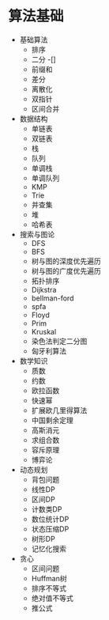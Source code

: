 # 算法基础

- 基础算法
  - 排序
  - 二分 -[]
  - 前缀和
  - 差分
  - 离散化
  - 双指针
  - 区间合并
- 数据结构
  - 单链表
  - 双链表
  - 栈
  - 队列
  - 单调栈
  - 单调队列
  - KMP
  - Trie
  - 并查集
  - 堆
  - 哈希表
- 搜索与图论
  - DFS
  - BFS
  - 树与图的深度优先遍历
  - 树与图的广度优先遍历
  - 拓扑排序
  - Dijkstra
  - bellman-ford
  - spfa
  - Floyd
  - Prim
  - Kruskal
  - 染色法判定二分图
  - 匈牙利算法
- 数学知识
  - 质数
  - 约数
  - 欧拉函数
  - 快速幂
  - 扩展欧几里得算法
  - 中国剩余定理
  - 高斯消元
  - 求组合数
  - 容斥原理
  - 博弈论
- 动态规划
  - 背包问题
  - 线性DP
  - 区间DP
  - 计数类DP
  - 数位统计DP
  - 状态压缩DP
  - 树形DP
  - 记忆化搜索
- 贪心
  - 区间问题
  - Huffman树
  - 排序不等式
  - 绝对值不等式
  - 推公式

